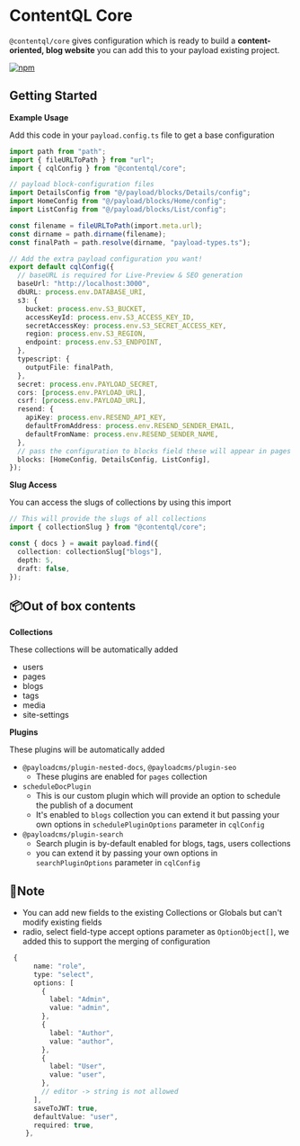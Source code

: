 # ContentQL Core

`@contentql/core` gives configuration which is ready to build a **content-oriented, blog website** you can add this to your payload existing project.

<a href="https://www.npmjs.com/package/@contentql/core"><img alt="npm" src="https://img.shields.io/npm/v/@contentql/core?style=flat-square" /></a>

## Getting Started

**Example Usage**

Add this code in your `payload.config.ts` file to get a base configuration

```ts
import path from "path";
import { fileURLToPath } from "url";
import { cqlConfig } from "@contentql/core";

// payload block-configuration files
import DetailsConfig from "@/payload/blocks/Details/config";
import HomeConfig from "@/payload/blocks/Home/config";
import ListConfig from "@/payload/blocks/List/config";

const filename = fileURLToPath(import.meta.url);
const dirname = path.dirname(filename);
const finalPath = path.resolve(dirname, "payload-types.ts");

// Add the extra payload configuration you want!
export default cqlConfig({
  // baseURL is required for Live-Preview & SEO generation
  baseUrl: "http://localhost:3000",
  dbURL: process.env.DATABASE_URI,
  s3: {
    bucket: process.env.S3_BUCKET,
    accessKeyId: process.env.S3_ACCESS_KEY_ID,
    secretAccessKey: process.env.S3_SECRET_ACCESS_KEY,
    region: process.env.S3_REGION,
    endpoint: process.env.S3_ENDPOINT,
  },
  typescript: {
    outputFile: finalPath,
  },
  secret: process.env.PAYLOAD_SECRET,
  cors: [process.env.PAYLOAD_URL],
  csrf: [process.env.PAYLOAD_URL],
  resend: {
    apiKey: process.env.RESEND_API_KEY,
    defaultFromAddress: process.env.RESEND_SENDER_EMAIL,
    defaultFromName: process.env.RESEND_SENDER_NAME,
  },
  // pass the configuration to blocks field these will appear in pages collection in admin panel
  blocks: [HomeConfig, DetailsConfig, ListConfig],
});
```

**Slug Access**

You can access the slugs of collections by using this import

```ts
// This will provide the slugs of all collections
import { collectionSlug } from "@contentql/core";

const { docs } = await payload.find({
  collection: collectionSlug["blogs"],
  depth: 5,
  draft: false,
});
```

## 📦Out of box contents

**Collections**

These collections will be automatically added

- users
- pages
- blogs
- tags
- media
- site-settings

**Plugins**

These plugins will be automatically added

- `@payloadcms/plugin-nested-docs`, `@payloadcms/plugin-seo`
  - These plugins are enabled for `pages` collection
- `scheduleDocPlugin`
  - This is our custom plugin which will provide an option to schedule the publish of a document
  - It's enabled to `blogs` collection you can extend it but passing your own options in `schedulePluginOptions` parameter in `cqlConfig`
- `@payloadcms/plugin-search`
  - Search plugin is by-default enabled for blogs, tags, users collections
  - you can extend it by passing your own options in `searchPluginOptions` parameter in `cqlConfig`

## 📔Note

- You can add new fields to the existing Collections or Globals but can't modify existing fields
- radio, select field-type accept options parameter as `OptionObject[]`, we added this to support the merging of configuration

```ts
 {
      name: "role",
      type: "select",
      options: [
        {
          label: "Admin",
          value: "admin",
        },
        {
          label: "Author",
          value: "author",
        },
        {
          label: "User",
          value: "user",
        },
        // editor -> ️️string is not allowed
      ],
      saveToJWT: true,
      defaultValue: "user",
      required: true,
    },
```
